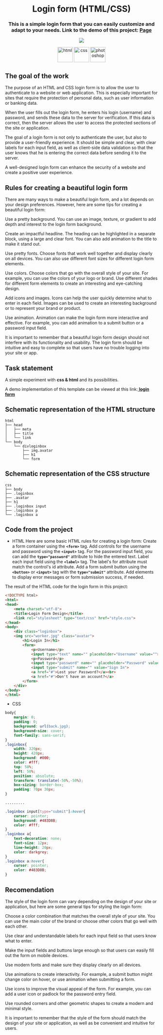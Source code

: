 <h1 align="center">Login form (HTML/CSS)</h1>

<h3 align="center">This is a simple login form that you can easily customize and adapt to your needs. Link to the demo of this project: <a href=" ">Page</a>
</h3>
<p align="center">
  <img src="https://badges.frapsoft.com/os/v1/open-source.svg?v=103" >
</p>
<p align="center">
  <img src="https://cdn.jsdelivr.net/gh/devicons/devicon/icons/html5/html5-original-wordmark.svg" title="html" width="50" height="50"/>
  <img src="https://cdn.jsdelivr.net/gh/devicons/devicon/icons/css3/css3-original-wordmark.svg" title="css" width="50" height="50"/>
  <img src="https://cdn.jsdelivr.net/gh/devicons/devicon/icons/photoshop/photoshop-line.svg" title="photoshop" width="50" height="50"/>
</p>

## The goal of the work
The purpose of an HTML and CSS login form is to allow the user to authenticate to a website or web application. This is especially important for sites that require the protection of personal data, such as user information or banking data.

When the user fills out the login form, he enters his login (username) and password, and sends these data to the server for verification. If this data is correct, then the server allows the user to access the protected sections of the site or application.

The goal of a login form is not only to authenticate the user, but also to provide a user-friendly experience. It should be simple and clear, with clear labels for each input field, as well as client-side data validation so that the user knows that he is entering the correct data before sending it to the server.

A well-designed login form can enhance the security of a website and create a positive user experience.

## Rules for creating a beautiful login form
There are many ways to make a beautiful login form, and a lot depends on your design preferences. However, here are some tips for creating a beautiful login form:

Use a pretty background. You can use an image, texture, or gradient to add depth and interest to the login form background.

Create an impactful headline. The heading can be highlighted in a separate block, using a large and clear font. You can also add animation to the title to make it stand out.

Use pretty fonts. Choose fonts that work well together and display clearly on all devices. You can also use different font sizes for different login form elements.

Use colors. Choose colors that go with the overall style of your site. For example, you can use the colors of your logo or brand. Use different shades for different form elements to create an interesting and eye-catching design.

Add icons and images. Icons can help the user quickly determine what to enter in each field. Images can be used to create an interesting background or to represent your brand or product.

Use animation. Animation can make the login form more interactive and effective. For example, you can add animation to a submit button or a password input field.

It is important to remember that a beautiful login form design should not interfere with its functionality and usability. The login form should be intuitive and easy to complete so that users have no trouble logging into your site or app.

## Task statement
<p>A simple experiment with <b>css & html</b> and its possibilities.</p>
<p>A demo implementation of this template can be viewed at this link:<a href="https://heorhiizemlianko.github.io/3D-Layer-Image-Hover-Effect/3dimaje.html"> <b>login form</b> </a></p>

## Schematic representation of the HTML structure
```
html
├── head
│   ├── meta
│   ├── title
│   └── link
└── body
    └── divloginbox
        ├── img.avatar
        ├── h1
        └── form
```

## Schematic representation of the CSS structure
```
css
├── body
├── .loginbox
├── .avatar
├── h1
├── .loginbox input
├── .loginbox p
└── .loginbox a
```

## Code from the project
- HTML
Here are some basic HTML rules for creating a login form:
Create a form container using the **`<form>`** tag.
Add controls for the username and password using the **`<input>`** tag. For the password input field, you can add the **`type="password"`** attribute to hide the entered text.
Label each input field using the **`<label>`** tag. The label's for attribute must match the control's id attribute.
Add a form submit button using the **`<button>`** or **`<input>`** tag with the **`type="submit"`** attribute.
Add elements to display error messages or form submission success, if needed.

The result of the HTML code for the login form in this project:
```html
<!DOCTYPE html>
<html>
<head>
	<meta charset="utf-8">
	<title>Login Form Design</title>
	<link rel="stylesheet" type="text/css" href="style.css">
</head>
<body>
	<div class="loginbox">
	<img src="worker.jpg" class="avatar">
		<h1>Login In</h1>
		<form>
			<p>Username</p>
			<input type="text" name="" placeholder="Username" value="">
			<p>Password</p>
			<input type="password" name="" placeholder="Password" value="">
			<input type="submit" name="" value="Sign In">
			<a href="#">Lost your Password?</a><br>
			<a href="#">Don't have an account?</a>
		</form>	
	</div>
</body>
</html>
```
- CSS

```css
body{
	margin: 0;
	padding: 0;
	background: url(back.jpg);
	background-size: cover;
	font-family: sans-serif;
}
.loginbox{
	width: 320px;
	height: 420px;
	background: #000;
	color: #fff;
	top: 50%;
	left: 50%;
	position: absolute;
	transform: translate(-50%,-50%);
	box-sizing: border-box;
	padding: 70px 30px;
}

.........

.loginbox input[type="submit"]:hover{
	cursor: pointer;
	background: #483D8B;
	color: #fff;
}
.loginbox a{
	text-decoration: none;
	font-size: 12px;
	line-height: 20px;
	color: darkgrey;
}
.loginbox a:hover{
	cursor: pointer;
	color: #483D8B;
}
```

## Recomendation
The style of the login form can vary depending on the design of your site or application, but here are some general tips for styling the login form:

Choose a color combination that matches the overall style of your site. You can use the main color of the brand or choose other colors that go well with each other.

Use clear and understandable labels for each input field so that users know what to enter.

Make the input fields and buttons large enough so that users can easily fill out the form on mobile devices.

Use modern fonts and make sure they display clearly on all devices.

Use animations to create interactivity. For example, a submit button might change color on hover, or use animation when submitting a form.

Use icons to improve the visual appeal of the form. For example, you can add a user icon or padlock for the password entry field.

Use rounded corners and other geometric shapes to create a modern and minimal style.

It is important to remember that the style of the form should match the design of your site or application, as well as be convenient and intuitive for users.
